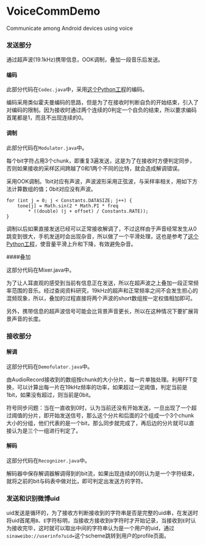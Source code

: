 VoiceCommDemo
=================

Communicate among Android devices using voice

### 发送部分

通过超声波(19.1kHz)携带信息，OOK调制，叠加一段音乐后发送。

#### 编码

此部分代码在`Codec.java`中，采用[这个Python工程](https://github.com/Katee/quietnet)的编码。

编码采用类似霍夫曼编码的思路，但是为了在接收时判断自负的开始结束，引入了对编码的限制。因为接收时通过两个连续的0判定一个自负的结束，所以要求编码首尾都是1，而且不出现连续的0。

#### 调制

此部分代码在`Modulator.java`中。

每个bit字符占用3个chunk，即重复3遍发送，这是为了在接收时方便判定同步，否则如果接收的采样区间跨越了0和1两个不同的比特，就会造成解调错误。

采用OOK调制。1bit对应有声波，声波波形采用正弦波，与采样率相关，用如下方法计算数组的值；0bit对应没有声波。

```
for (int j = 0; j < Constants.DATASIZE; j++) {
    tone[j] = Math.sin(2 * Math.PI * freq
        * ((double) (j + offset) / Constants.RATE));
}
```

调制以后如果直接发送已经可以正常接收解调了，不过这样由于声音经常发生从0跳变到很大，手机发送时会出现杂音，所以做了一个平滑处理，这也是参考了[这个Python工程](https://github.com/Katee/quietnet)，使音量平滑上升和下降，有效避免杂音。

####叠加

这部分代码在Mixer.java中。

为了让人耳直观的感受到当前有信息正在发送，所以在超声波之上叠加一段正常频率范围的音乐。经过查阅资料研究，19kHz的超声和正常频率之间不会发生担心的混频现象，所以，叠加的过程直接将两个声波的short数组按一定权值相加即可。

另外，携带信息的超声波信号可能会比背景声音更长，所以在这种情况下要扩展背景声音的长度。

### 接收部分

#### 解调

这部分代码在`Demofulator.java`中。

由AudioRecord接收到的数组按chunk的大小分片，每一片单独处理。利用FFT变换，可以计算出每一片在19kHz频率的功率，如果超过一定阈值，判定当前是1bit，如果没有超过，则当前是0bit。

符号同步问题：当在一直收到0时，认为当前还没有开始发送，一旦出现了一个超过阈值的分片，即开始发送信号，那么这个分片和后面的2个组成一个3个chunk大小的分组，他们代表的是一个bit，那么同步就完成了，再后边的分片就可以直接认为是三个一组进行判定了。

#### 解码

这部分代码在`Recognizer.java`中。

解码器中保存解调器解调得到的bit流，如果出现连续的0则认为是一个字符结束，就将之前的bit与码表中做对比，即可判定出发送方的字符。


### 发送和识别微博uid

uid发送是循环的，为了接收方判断接收到的字符串是否是完整的uid串，在发送时将uid首尾用`B`、`E`字符标明，当接收方接收到`B`字符时才开始记录，当接收到`E`时认为接收完毕，这时就可以取出中间的字符串认为是一个用户的uid，通过`sinaweibo://userinfo?uid=`这个scheme跳转到用户的profile页面。



